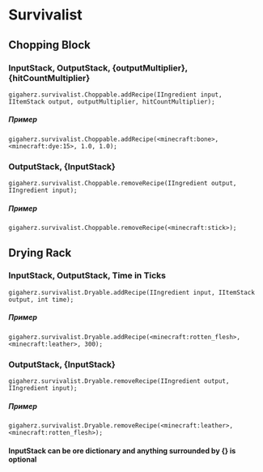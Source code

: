 # Survivalist

## Chopping Block

### InputStack, OutputStack, {outputMultiplier}, {hitCountMultiplier}

```zenscript
gigaherz.survivalist.Choppable.addRecipe(IIngredient input,  IItemStack output, outputMultiplier, hitCountMultiplier);
```

##### Пример

```zenscript
gigaherz.survivalist.Choppable.addRecipe(<minecraft:bone>,<minecraft:dye:15>, 1.0, 1.0);
```

### OutputStack, {InputStack}

```zenscript
gigaherz.survivalist.Choppable.removeRecipe(IIngredient output, IIngredient input);
```

##### Пример

```zenscript
gigaherz.survivalist.Choppable.removeRecipe(<minecraft:stick>);
```

## Drying Rack

### InputStack, OutputStack, Time in Ticks

```zenscript
gigaherz.survivalist.Dryable.addRecipe(IIngredient input, IItemStack output, int time);
```

##### Пример

```zenscript
gigaherz.survivalist.Dryable.addRecipe(<minecraft:rotten_flesh>, <minecraft:leather>, 300);
```

### OutputStack, {InputStack}

```zenscript
gigaherz.survivalist.Dryable.removeRecipe(IIngredient output, IIngredient input);
```

##### Пример

```zenscript
gigaherz.survivalist.Dryable.removeRecipe(<minecraft:leather>, <minecraft:rotten_flesh>);
```

#### InputStack can be ore dictionary and anything surrounded by {} is optional